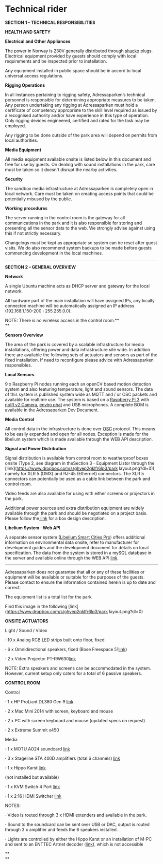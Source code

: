 # Technical rider

**SECTION 1 – TECHNICAL RESPONSIBILITIES**

**HEALTH AND SAFETY**

**Electrical and Other Appliances**

The power in Norway is 230V generally distributed through [shucko](https://en.wikipedia.org/wiki/Schuko) plugs. Electrical equipment provided by guests should comply with local requirements and be inspected prior to installation.

Any equipment installed in public space should be in accord to local universal access regulations.

**Rigging Operations**

In all instances pertaining to rigging safety, Adressaparken’s technical personnel is responsible for determining appropriate measures to be taken. Any person undertaking any rigging at Adressaparken must hold a certificate of competency appropriate to the skill level required as issued by a recognised authority and/or have experience in this type of operation. Only rigging devices engineered, certified and rated for the task may be employed.

Any rigging to be done outside of the park area will depend on permits from local authorities.

**Media Equipment**

All media equipment available onsite is listed below in this document and free for use by guests. On dealing with sound installations in the park, care must be taken so it doesn't disrupt the nearby activities.

**Security**

The sandbox media infrastructure at Adressaparken is completely open in local network. Care must be taken on creating access points that could be potentially misused by the public.

**Working procedures**

The server running in the control room is the gateway for all communications in the park and it is also responsible for storing and presenting all the sensor data to the web. We strongly advise against using this if not strictly necessary.

Changelogs must be kept as appropriate so system can be reset after guest visits. We do also recommend system backups to be made before guests commencing development in the local machines.

---

**SECTION 2 – GENERAL OVERVIEW**

**Network**

A single Ubuntu machine acts as DHCP server and gateway for the local network.

All hardware part of the main installation will have assigned IPs, any locally connected machine will be automatically assigned an IP address \(192.168.1.150-200 : 255.255.0.0\).

NOTE: There is no wireless access in the control room.**          
**

**Sensors Overview**

The area of the park is covered by a scalable infrastructure for media installations, offering power and data infrastructure site wide. In addition there are available the following sets of actuators and sensors as part of the fixed installation. If need to reconfigure please advice with Adressaparken responsibles.

**Local Sensors**

9 x Raspberry Pi nodes running each an openCV based motion detection system and also featuring temperature, light and sound sensors. The data of this system is published system wide as MQTT and / or OSC packets and available for realtime use. The system is based on a [Raspberry Pi 3](https://www.raspberrypi.org/products/raspberry-pi-3-model-b/) with [noIR v2 Camera](https://www.raspberrypi.org/products/pi-noir-camera-v2/), [enviro phat](https://shop.pimoroni.com/products/enviro-phat) and USB microphones. A complete BOM is available in the Adressaparken Dev Document.

**Media Control**

All control data in the infrastructure is done over [OSC](https://en.wikipedia.org/wiki/Open_Sound_Control) protocol. This means to be easily expanded and open for all nodes. Exception is made for the libelium system which is made available through the WEB API description.

**Signal and Power Distribution**

Signal distribution is available from control room to weatherproof boxes onsite \(Type 2, see diagram in theSection 3 - Equipment Listor through the [link](https://www.dropbox.com/s/ghvep2qklfr6lp3/park layout.png?dl=0)\), namely for XLR 5 \(DMX\) and RJ-45 \(Ethernet\) connectors. The XLR 5 connectors can potentially be used as a cable link between the park and control room.

Video feeds are also available for using with either screens or projectors in the park.

Additional power sources and extra distribution equipment are widely available through the park and should be negotiated on a project basis. Please follow the[ link](https://www.dropbox.com/s/035mc3y8hauur0i/Sensorboks-innredning.pdf?dl=0) for a box design description.

**Libelium System · Web API**

A separate sensor system \([Libelium Smart Cities Pro](http://www.libelium.com/new-smart-cities-platform-air-quality-dust-sound-light-precision-sensors/)\) offers additional information on environmental data onsite, refer to manufacturer for development guides and the development document for details on local specification. The data from the system is stored in a mySQL database in the server and available online through the WEB API [link](https://parken.perseum.com).

---

Adressaparken does not guarantee that all or any of these facilities or equipment will be available or suitable for the purposes of the guests. Please contact to ensure the information contained herein is up to date and correct.

The equipment list is a total list for the park

Find this image in the following [link](https://www.dropbox.com/s/ghvep2qklfr6lp3/park layout.png?dl=0)

**ONSITE ACTUATORS**

Light / Sound / Video

· 10 x Analog RGB LED strips built onto floor, fixed

· 6 x Omnidirectional speakers, fixed \(Bose Freespace 51[link](https://www.bose.com/en_us/products/speakers/stereo_speakers/free-space-51-environmental-speakers.html)\)

· 2 x Video Projector PT-RW630[link](http://www.projectorcentral.com/Panasonic-PT-RW630LBU-projection-calculator-pro.htm)

NOTE: Extra speakers and screens can be accommodated in the system. However, current setup only caters for a total of 6 passive speakers.

**CONTROL ROOM**

Control

· 1 x HP ProLiant DL380 Gen 9 [link](https://www.hpe.com/h20195/v2/GetPDF.aspx/c04346247.pdf)

· 2 x Mac Mini 2014 with screen, keyboard and mouse

· 2 x PC with screen keyboard and mouse \(updated specs on request\)

· 2 x Extreme Summit x450

Media

· 1 x MOTU AO24 soundcard [link](http://www.motu.com/products/avb/24ai-24ao)

· 3 x Stageline STA 400D amplifiers \(total 6 channels\) [link](https://www.img-stageline.com/products/audio/pa-amplifiers/digital-pa-amplifiers/sta-400d/)

· 1 x Hippo Karst [link](http://www.green-hippo.com/hippotizer-media-servers/karst/)

\(not installed but available\)

· 1 x KVM Switch 4 Port [link](http://www.kvm-switches-online.com/cs1644a.html)

· 1 x 2:16 HDMI Switcher [link](https://www.leteng.no/avdelinger/produkter/av-switch--and--scaler/hdmi/kramer1/kramer-switch-2x1-16-hdmi-19-675gbps-rs232-ir-edid-re-k-hdcp-vm-216hdmi-p0000015571)

NOTES:

· Video is routed through 3 x HDMI extenders and available in the park.

· Sound to the soundcard can be sent over USB or DAC, output is routed through 3 x amplifier and feeds the 6 speakers installed.

· Lights are controlled by either the Hippo Karst or an installation of M-PC and sent to an ENTTEC Artnet decoder \([link](https://www.enttec.com/eu/products/controls/legacy/ode/)\), which is not accessible

**          
**

